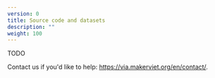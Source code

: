 ```yaml
---
version: 0
title: Source code and datasets
description: ""
weight: 100
---
```


TODO

Contact us if you'd like to help: <https://via.makerviet.org/en/contact/>.